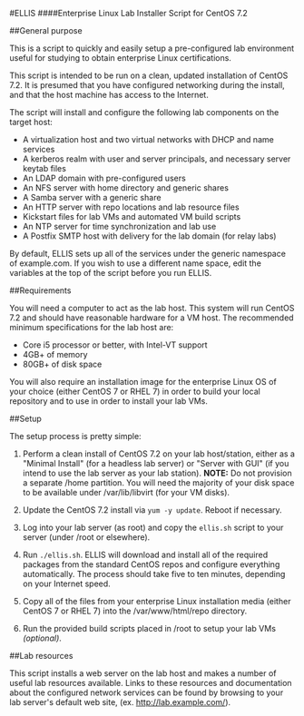 #ELLIS
####Enterprise Linux Lab Installer Script for CentOS 7.2

##General purpose

This is a script to quickly and easily setup a pre-configured lab
environment useful for studying to obtain enterprise Linux certifications.

This script is intended to be run on a clean, updated installation of CentOS 7.2.
It is presumed that you have configured networking during the install, and that the
host machine has access to the Internet.

The script will install and configure the following lab components on the target host:

- A virtualization host and two virtual networks with DHCP and name services
- A kerberos realm with user and server principals, and necessary server keytab files
- An LDAP domain with pre-configured users
- An NFS server with home directory and generic shares
- A Samba server with a generic share
- An HTTP server with repo locations and lab resource files
- Kickstart files for lab VMs and automated VM build scripts
- An NTP server for time synchronization and lab use
- A Postfix SMTP host with delivery for the lab domain (for relay labs)

By default, ELLIS sets up all of the services under the generic namespace of example.com.
If you wish to use a different name space, edit the variables at the top of the script
before you run ELLIS.

##Requirements

You will need a computer to act as the lab host. This system will run CentOS 7.2 and should
have reasonable hardware for a VM host. The recommended minimum specifications for the lab
host are:

- Core i5 processor or better, with Intel-VT support
- 4GB+ of memory
- 80GB+ of disk space

You will also require an installation image for the enterprise Linux OS of your choice
(either CentOS 7 or RHEL 7) in order to build your local repository and to use in order
to install your lab VMs.

##Setup

The setup process is pretty simple:
 
1. Perform a clean install of CentOS 7.2 on your lab host/station, either as a 
"Minimal Install" (for a headless lab server) or "Server with GUI" (if you intend to 
use the lab server as your lab station). **NOTE:** Do not provision a separate /home 
partition. You will need the majority of your disk space to be available under 
/var/lib/libvirt (for your VM disks).

2. Update the CentOS 7.2 install via `yum -y update`. Reboot if necessary.
 
3. Log into your lab server (as root) and copy the `ellis.sh` script to your server (under 
/root or elsewhere).

4. Run `./ellis.sh`. ELLIS will download and install all of the required packages from 
the standard CentOS repos and configure everything automatically. The process should 
take five to ten minutes, depending on your Internet speed.
 
5. Copy all of the files from your enterprise Linux installation media (either CentOS 7 or RHEL 7)
into the /var/www/html/repo directory.

5. Run the provided build scripts placed in /root to setup your lab VMs *(optional)*.

##Lab resources

This script installs a web server on the lab host and makes a number of useful lab
resources available. Links to these resources and documentation about the configured
network services can be found by browsing to your lab server's default web site,
(ex. http://lab.example.com/).

